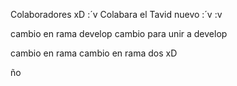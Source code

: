Colaboradores xD
:´v
Colabara el Tavid
nuevo :´v
:v


cambio en rama develop
cambio para unir a develop

cambio en rama
cambio en rama dos xD

ño

